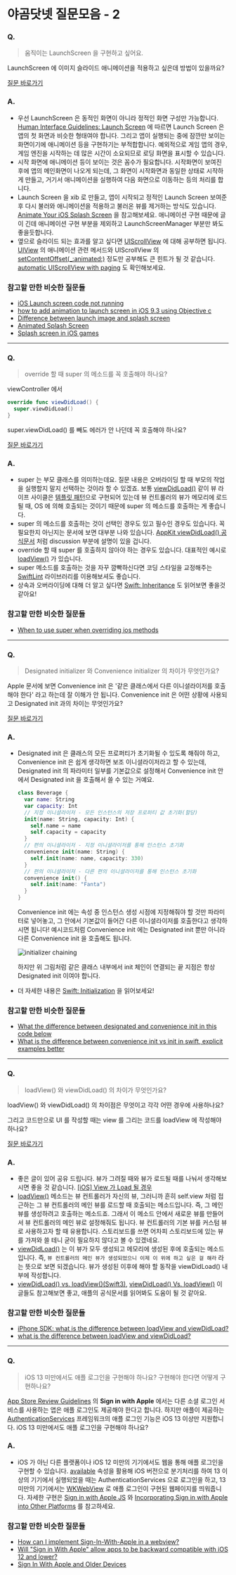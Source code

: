 # 야곰닷넷 질문모음 - 2



### Q.

> 움직이는 LaunchScreen 을 구현하고 싶어요.

LaunchScreen 에 이미지 슬라이드 애니메이션을 적용하고 싶은데 방법이 있을까요?

 [질문 바로가기](https://yagom.net/forums/topic/object-c에서-런치스크린-질문입니다/)

### A.

* 우선 LaunchScreen 은 동적인 화면이 아니라 정적인 화면 구성만 가능합니다. [Human Interface Guidelines: Launch Screen](https://developer.apple.com/design/human-interface-guidelines/ios/visual-design/launch-screen) 에 따르면 Launch Screen 은 앱의 첫 화면과 비슷한 형태여야 합니다. 그리고 앱이 실행되는 중에 잠깐만 보이는 화면이기에 애니메이션 등을 구현하기는 부적합합니다. 예외적으로 게임 앱의 경우, 게임 엔진을 시작하는 데 많은 시간이 소요되므로 로딩 화면을 표시할 수 있습니다.
* 시작 화면에 애니메이션 등이 보이는 것은 꼼수가 필요합니다. 시작화면이 보여진 후에 앱의 메인화면이 나오게 되는데, 그 화면이 시작화면과 동일한 상태로 시작하게 만들고, 거기서 애니메이션을 실행하여 다음 화면으로 이동하는 등의 처리를 합니다.
* Launch Screen 을 xib 로 만들고, 앱이 시작되고 정적인 Launch Screen 보여준 후 다시 불러와 애니메이션을 적용하고 불러온 뷰를 제거하는 방식도 있습니다. [Animate Your iOS Splash Screen](https://www.viget.com/articles/animated-ios-launch-screen/) 을 참고해보세요. 애니메이션 구현 때문에 글이 긴데 애니메이션 구현 부분을 제외하고 LaunchScreenManager 부분만 봐도 좋을듯합니다.
* 옆으로 슬라이드 되는 효과를 알고 싶다면 [UIScrollView](https://developer.apple.com/documentation/uikit/uiscrollview) 에 대해 공부하면 됩니다. [UIView](https://developer.apple.com/documentation/uikit/uiview) 의 애니메이션 관련 메서드와 UIScrollView 의 [setContentOffset(_:animated:)](https://developer.apple.com/documentation/uikit/uiscrollview/1619400-setcontentoffset) 정도만 공부해도 큰 힌트가 될 것 같습니다. [automatic UIScrollView with paging](https://stackoverflow.com/questions/17168741/automatic-uiscrollview-with-paging) 도 확인해보세요.

### 참고할 만한 비슷한 질문들

* [iOS Launch screen code not running](https://stackoverflow.com/questions/27398723/ios-launch-screen-code-not-running)
* [how to add animation to launch screen in iOS 9.3 using Objective c](https://stackoverflow.com/questions/37112950/how-to-add-animation-to-launch-screen-in-ios-9-3-using-objective-c)
* [Difference between launch image and splash screen](https://stackoverflow.com/questions/12140464/difference-between-launxch-image-and-splash-screen)
* [Animated Splash Screen](https://developer.apple.com/forums/thread/110295)
* [Splash screen in iOS games](https://stackoverflow.com/questions/29047522/splash-screen-in-ios-games)

----

### Q.

> override 할 때 super 의 메소드를 꼭 호출해야 하나요?

viewController 에서

```swift
override func viewDidLoad() {
  super.viewDidLoad()
}
```

super.viewDidLoad() 를 빼도 에러가 안 나던데 꼭 호출해야 하나요?

[질문 바로가기](https://yagom.net/forums/topic/override-할-때-super-꼭-호출해야-하나요/)

### A.

* super 는 부모 클래스를 의미하는데요. 질문 내용은 오버라이딩 할 때 부모의 작업을 실행할지 말지 선택하는 것이라 할 수 있겠죠. 보통 [viewDidLoad()](https://developer.apple.com/documentation/uikit/uiviewcontroller/1621495-viewdidload) 같이 뷰 라이프 사이클은 [템플릿 패턴](https://en.wikipedia.org/wiki/Template_method_pattern)으로 구현되어 있는데 뷰 컨트롤러의 뷰가 메모리에 로드될 때, OS 에 의해 호출되는 것이기 때문에 super 의 메소드를 호출하는 게 좋습니다.
* super 의 메소드를 호출하는 것이 선택인 경우도 있고 필수인 경우도 있습니다. 꼭 필요한지 아닌지는 문서에 보면 대부분 나와 있습니다. [AppKit viewDidLoad() 공식문서](https://developer.apple.com/documentation/appkit/nsviewcontroller/1434476-viewdidload) 처럼 discussion 부분에 설명이 있을 겁니다.
* override 할 때 super 를 호출하지 않아야 하는 경우도 있습니다. 대표적인 예시로 [loadView()](https://developer.apple.com/documentation/uikit/uiviewcontroller/1621454-loadview) 가 있습니다. 
* super 메소드를 호출하는 것을 자꾸 깜빡하신다면 코딩 스타일을 교정해주는 [SwiftLint](https://realm.github.io/SwiftLint/overridden_super_call.html) 라이브러리를 이용해보셔도 좋습니다.
* 상속과 오버라이딩에 대해 더 알고 싶다면 [Swift: Inheritance](https://docs.swift.org/swift-book/LanguageGuide/Inheritance.html) 도 읽어보면 좋을것 같아요!

### 참고할 만한 비슷한 질문들

* [When to use super when overriding ios methods](https://stackoverflow.com/questions/38689059/when-to-use-super-when-overriding-ios-methods)
----

### Q.

> Designated initializer 와 Convenience initializer 의 차이가 무엇인가요?

Apple 문서에 보면 Convenience init 은 '같은 클래스에서 다른 이니셜라이저를 호출해야 한다' 라고 하는데 잘 이해가 안 됩니다. Convenience init 은 어떤 상황에 사용되고 Designated init 과의 차이는 무엇인가요?

[질문 바로가기](https://yagom.net/forums/topic/swift-초기화-이니셜라이져/)

### A.

* Designated init 은 클래스의 모든 프로퍼티가 초기화될 수 있도록 해줘야 하고, Convenience init 은 쉽게 생각하면 보조 이니셜라이저라고 할 수 있는데, Designated init 의 파라미터 일부를 기본값으로 설정해서 Convenience init 안에서 Designated init 을 호출해서 쓸 수 있는 거예요.

  ```swift
  class Beverage {
    var name: String
    var capacity: Int
    // 지정 이니셜라이저 - 모든 인스턴스의 저장 프로퍼티 값 초기화(할당)
    init(name: String, capacity: Int) {
      self.name = name
      self.capacity = capacity
    }
    // 편의 이니셜라이저 - 지정 이니셜라이저를 통해 인스턴스 초기화
    convenience init(name: String) {
      self.init(name: name, capacity: 330)
    }
    // 편의 이니셜라이저 - 다른 편의 이니셜라이저를 통해 인스턴스 초기화
    convenience init() {
      self.init(name: "Fanta")
    }
  }
  ```

  Convenience init 에는 속성 중 인스턴스 생성 시점에 지정해줘야 할 것만 파라미터로 넣어놓고, 그 안에서 기본값이 들어간 다른 이니셜라이저를 호출한다고 생각하시면 됩니다! 예시코드처럼 Convenience init 에는 Designated init 뿐만 아니라 다른 Convenience init 을 호출해도 됩니다.

  ![initializer chaining](https://docs.swift.org/swift-book/_images/initializerDelegation01_2x.png)

  하지만 위 그림처럼 같은 클래스 내부에서 init 체인이 연결되는 끝 지점은 항상 Designated init 이여야 합니다.

* 더 자세한 내용은 [Swift: Initialization](https://docs.swift.org/swift-book/LanguageGuide/Initialization.html) 을 읽어보세요!

### 참고할 만한 비슷한 질문들

* [What the difference between designated and convenience init in this code below](https://stackoverflow.com/questions/29563147/what-the-difference-between-designated-and-convenience-init-in-this-code-below)
* [What is the difference between convenience init vs init in swift, explicit examples better](https://stackoverflow.com/questions/40093484/what-is-the-difference-between-convenience-init-vs-init-in-swift-explicit-examp)

----

### Q.

> loadView() 와 viewDidLoad() 의 차이가 무엇인가요?

loadView() 와 viewDidLoad() 의 차이점은 무엇이고 각각 어떤 경우에 사용하나요? 

그리고 코드만으로 UI 를 작성할 때는 view 를 그리는 코드를 loadView 에 작성해야 하나요?

[질문 바로가기](https://yagom.net/forums/topic/loadview와-viewdidload-차이에-대한-질문입니다/)

### A.

* 좋은 글이 있어 공유 드립니다. 뷰가 그려질 때와 뷰가 로드될 때를 나눠서 생각해보시면 좋을 것 같습니다. [[iOS] View 가 Load 될 경우](https://mrgamza.tistory.com/279)
* [loadView()](https://developer.apple.com/documentation/uikit/uiviewcontroller/1621454-loadview) 메소드는 뷰 컨트롤러가 자신의 뷰, 그러니까 흔히 self.view 처럼 접근하는 그 뷰 컨트롤러의 메인 뷰를 로드할 때 호출되는 메소드입니다. 즉, 그 메인 뷰를 생성하려고 호출하는 메소드죠. 그래서 이 메소드 안에서 새로운 뷰를 만들어서 뷰 컨트롤러의 메인 뷰로 설정해줘도 됩니다. 뷰 컨트롤러의 기본 뷰를 커스텀 뷰로 사용하고자 할 때 유용합니다. 스토리보드를 쓰면 어차피 스토리보드에 있는 뷰를 가져와 쓸 테니 굳이 필요하지 않다고 볼 수 있겠네요.
* [viewDidLoad()](https://developer.apple.com/documentation/uikit/uiviewcontroller/1621495-viewdidload) 는 이 뷰가 모두 생성되고 메모리에 생성된 후에 호출되는 메소드입니다. 즉, `뷰 컨트롤러의 메인 뷰가 생성되었으니 이제 이 위에 하고 싶은 걸 해라` 라는 뜻으로 보면 되겠습니다. 뷰가 생성된 이후에 해야 할 동작을 viewDidLoad() 내부에 작성합니다.
* [viewDidLoad() vs. loadView()(Swift3)](https://medium.com/yay-its-erica/viewdidload-vs-loadview-swift3-47f4ad195602), [viewDidLoad() Vs. loadView()](https://medium.com/swlh/viewdidload-vs-loadview-ddec6ac9bdd7) 이 글들도 참고해보면 좋고, 애플의 공식문서를 읽어봐도 도움이 될 것 같아요.

### 참고할 만한 비슷한 질문들

* [iPhone SDK: what is the difference between loadView and viewDidLoad?](https://stackoverflow.com/questions/573958/iphone-sdk-what-is-the-difference-between-loadview-and-viewdidload)
* [what is the difference between loadView and viewDidLoad?](https://stackoverflow.com/questions/3423785/what-is-the-difference-between-loadview-and-viewdidload)

----

### Q.

> iOS 13 미만에서도 애플 로그인을 구현해야 하나요? 구현해야 한다면 어떻게 구현하나요?

[App Store Review Guidelines](https://developer.apple.com/app-store/review/guidelines/#sign-in-with-apple) 의 **Sign in with Apple** 에서는 다른 소셜 로그인 서비스를 사용하는 앱은 애플 로그인도 제공해야 한다고 합니다. 하지만 애플이 제공하는 [AuthenticationServices](https://developer.apple.com/documentation/authenticationservices) 프레임워크의 애플 로그인 기능은 iOS 13 이상만 지원합니다. iOS 13 미만에서도 애플 로그인을 구현해야 하나요?

### A.

* iOS 가 아닌 다른 플랫폼이나 iOS 12 미만의 기기에서도 웹을 통해 애플 로그인을 구현할 수 있습니다. [available](https://docs.swift.org/swift-book/ReferenceManual/Attributes.html) 속성을 활용해 iOS 버전으로 분기처리를 하여 13 이상의 기기에서 실행되었을 때는 AuthenticationServices 으로 로그인을 하고, 13 미만의 기기에서는 [WKWebView](https://developer.apple.com/documentation/webkit/wkwebview) 로 애플 로그인이 구현된 웹페이지를 띄워줍니다. 자세한 구현은 [Sign in with Apple JS](https://developer.apple.com/documentation/sign_in_with_apple/sign_in_with_apple_js) 와 [Incorporating Sign in with Apple into Other Platforms](https://developer.apple.com/documentation/sign_in_with_apple/sign_in_with_apple_js/incorporating_sign_in_with_apple_into_other_platforms) 를 참고하세요.

### 참고할 만한 비슷한 질문들

* [How can I implement Sign-In-With-Apple in a webview?](https://stackoverflow.com/questions/60461480/how-can-i-implement-sign-in-with-apple-in-a-webview)
* [Will "Sign in With Apple" allow apps to be backward compatible with iOS 12 and lower?](https://stackoverflow.com/questions/57928420/will-sign-in-with-apple-allow-apps-to-be-backward-compatible-with-ios-12-and-l)
* [Sign In With Apple and Older Devices](https://developer.apple.com/forums/thread/649267)
